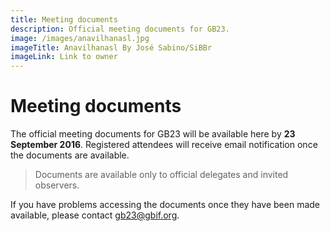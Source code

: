 ```yaml
---
title: Meeting documents
description: Official meeting documents for GB23. 
image: /images/anavilhanasl.jpg
imageTitle: Anavilhanasl By José Sabino/SiBBr
imageLink: Link to owner
---
```


# Meeting documents

The official meeting documents for GB23 will be available here by **23 September 2016**. Registered attendees will receive email notification once the documents are available. 

> Documents are available only to official delegates and invited observers. 

If you have problems accessing the documents once they have been made available, please contact [gb23@gbif.org](mailto:gb23@gbif.org). 

